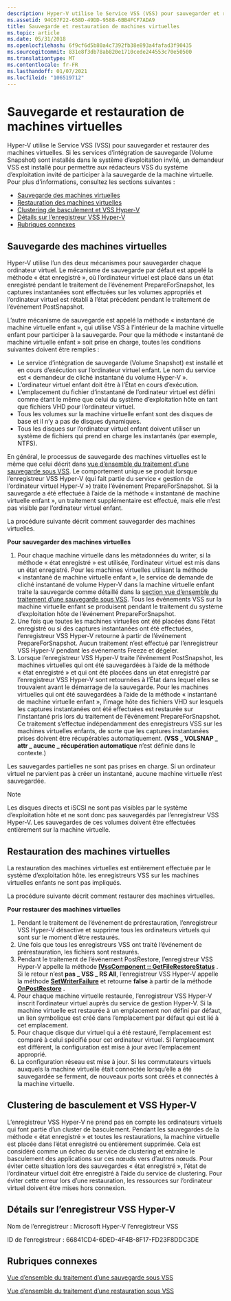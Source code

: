 ```yaml
---
description: Hyper-V utilise le Service VSS (VSS) pour sauvegarder et restaurer des machines virtuelles.
ms.assetid: 94C67F22-658D-49DD-9588-6BB4FCF7ADA9
title: Sauvegarde et restauration de machines virtuelles
ms.topic: article
ms.date: 05/31/2018
ms.openlocfilehash: 6f9cf6d5b80a4c7392fb38e893a4fafad3f90435
ms.sourcegitcommit: 831e8f3db78ab820e1710cede244553c70e50500
ms.translationtype: MT
ms.contentlocale: fr-FR
ms.lasthandoff: 01/07/2021
ms.locfileid: "106519712"
---
```

# <a name="backing-up-and-restoring-virtual-machines"></a>Sauvegarde et restauration de machines virtuelles

Hyper-V utilise le Service VSS (VSS) pour sauvegarder et restaurer des machines virtuelles. Si les services d’intégration de sauvegarde (Volume Snapshot) sont installés dans le système d’exploitation invité, un demandeur VSS est installé pour permettre aux rédacteurs VSS du système d’exploitation invité de participer à la sauvegarde de la machine virtuelle. Pour plus d’informations, consultez les sections suivantes :

-   [Sauvegarde des machines virtuelles](#backing-up-the-virtual-machines)
-   [Restauration des machines virtuelles](#restoring-the-virtual-machines)
-   [Clustering de basculement et VSS Hyper-V](#failover-clustering-and-hyper-v-vss)
-   [Détails sur l’enregistreur VSS Hyper-V](#details-on-the-hyper-v-vss-writer)
-   [Rubriques connexes](#related-topics)

## <a name="backing-up-the-virtual-machines"></a>Sauvegarde des machines virtuelles

Hyper-V utilise l’un des deux mécanismes pour sauvegarder chaque ordinateur virtuel. Le mécanisme de sauvegarde par défaut est appelé la méthode « état enregistré », où l’ordinateur virtuel est placé dans un état enregistré pendant le traitement de l’événement PrepareForSnapshot, les captures instantanées sont effectuées sur les volumes appropriés et l’ordinateur virtuel est rétabli à l’état précédent pendant le traitement de l’événement PostSnapshot.

L’autre mécanisme de sauvegarde est appelé la méthode « instantané de machine virtuelle enfant », qui utilise VSS à l’intérieur de la machine virtuelle enfant pour participer à la sauvegarde. Pour que la méthode « instantané de machine virtuelle enfant » soit prise en charge, toutes les conditions suivantes doivent être remplies :

-   Le service d’intégration de sauvegarde (Volume Snapshot) est installé et en cours d’exécution sur l’ordinateur virtuel enfant. Le nom du service est « demandeur de cliché instantané du volume Hyper-V ».
-   L’ordinateur virtuel enfant doit être à l’État en cours d’exécution.
-   L’emplacement du fichier d’instantané de l’ordinateur virtuel est défini comme étant le même que celui du système d’exploitation hôte en tant que fichiers VHD pour l’ordinateur virtuel.
-   Tous les volumes sur la machine virtuelle enfant sont des disques de base et il n’y a pas de disques dynamiques.
-   Tous les disques sur l’ordinateur virtuel enfant doivent utiliser un système de fichiers qui prend en charge les instantanés (par exemple, NTFS).

En général, le processus de sauvegarde des machines virtuelles est le même que celui décrit dans [vue d’ensemble du traitement d’une sauvegarde sous VSS](/windows/desktop/VSS/overview-of-processing-a-backup-under-vss). Le comportement unique se produit lorsque l’enregistreur VSS Hyper-V (qui fait partie du service « gestion de l’ordinateur virtuel Hyper-V ») traite l’événement PrepareForSnapshot. Si la sauvegarde a été effectuée à l’aide de la méthode « instantané de machine virtuelle enfant », un traitement supplémentaire est effectué, mais elle n’est pas visible par l’ordinateur virtuel enfant.

La procédure suivante décrit comment sauvegarder des machines virtuelles.

**Pour sauvegarder des machines virtuelles**

1.  Pour chaque machine virtuelle dans les métadonnées du writer, si la méthode « état enregistré » est utilisée, l’ordinateur virtuel est mis dans un état enregistré. Pour les machines virtuelles utilisant la méthode « instantané de machine virtuelle enfant », le service de demande de cliché instantané de volume Hyper-V dans la machine virtuelle enfant traite la sauvegarde comme détaillé dans la [section vue d’ensemble du traitement d’une sauvegarde sous VSS](/windows/desktop/VSS/overview-of-processing-a-backup-under-vss). Tous les événements VSS sur la machine virtuelle enfant se produisent pendant le traitement du système d’exploitation hôte de l’événement PrepareForSnapshot.
2.  Une fois que toutes les machines virtuelles ont été placées dans l’état enregistré ou si des captures instantanées ont été effectuées, l’enregistreur VSS Hyper-V retourne à partir de l’événement PrepareForSnapshot. Aucun traitement n’est effectué par l’enregistreur VSS Hyper-V pendant les événements Freeze et dégeler.
3.  Lorsque l’enregistreur VSS Hyper-V traite l’événement PostSnapshot, les machines virtuelles qui ont été sauvegardées à l’aide de la méthode « état enregistré » et qui ont été placées dans un état enregistré par l’enregistreur VSS Hyper-V sont retournées à l’État dans lequel elles se trouvaient avant le démarrage de la sauvegarde. Pour les machines virtuelles qui ont été sauvegardées à l’aide de la méthode « instantané de machine virtuelle enfant », l’image hôte des fichiers VHD sur lesquels les captures instantanées ont été effectuées est restaurée sur l’instantané pris lors du traitement de l’événement PrepareForSnapshot. Ce traitement s’effectue indépendamment des enregistreurs VSS sur les machines virtuelles enfants, de sorte que les captures instantanées prises doivent être récupérables automatiquement. (**VSS \_ VOLSNAP \_ attr \_ aucune \_ récupération automatique** n’est définie dans le contexte.)

Les sauvegardes partielles ne sont pas prises en charge. Si un ordinateur virtuel ne parvient pas à créer un instantané, aucune machine virtuelle n’est sauvegardée.

> [!Note]  
> Les disques directs et iSCSI ne sont pas visibles par le système d’exploitation hôte et ne sont donc pas sauvegardés par l’enregistreur VSS Hyper-V. Les sauvegardes de ces volumes doivent être effectuées entièrement sur la machine virtuelle.

 

## <a name="restoring-the-virtual-machines"></a>Restauration des machines virtuelles

La restauration des machines virtuelles est entièrement effectuée par le système d’exploitation hôte. les enregistreurs VSS sur les machines virtuelles enfants ne sont pas impliqués.

La procédure suivante décrit comment restaurer des machines virtuelles.

**Pour restaurer des machines virtuelles**

1.  Pendant le traitement de l’événement de prérestauration, l’enregistreur VSS Hyper-V désactive et supprime tous les ordinateurs virtuels qui sont sur le moment d’être restaurés.
2.  Une fois que tous les enregistreurs VSS ont traité l’événement de prérestauration, les fichiers sont restaurés.
3.  Pendant le traitement de l’événement PostRestore, l’enregistreur VSS Hyper-V appelle la méthode [**IVssComponent :: GetFileRestoreStatus**](/windows/desktop/api/vswriter/nf-vswriter-ivsscomponent-getfilerestorestatus) . Si le retour n’est **pas \_ VSS \_ RS All**, l’enregistreur VSS Hyper-V appelle la méthode [**SetWriterFailure**](/windows/desktop/api/vswriter/nf-vswriter-cvsswriter-setwriterfailure) et retourne **false** à partir de la méthode [**OnPostRestore**](/windows/desktop/api/vswriter/nf-vswriter-cvsswriter-onpostrestore) .
4.  Pour chaque machine virtuelle restaurée, l’enregistreur VSS Hyper-V inscrit l’ordinateur virtuel auprès du service de gestion Hyper-V. Si la machine virtuelle est restaurée à un emplacement non défini par défaut, un lien symbolique est créé dans l’emplacement par défaut qui est lié à cet emplacement.
5.  Pour chaque disque dur virtuel qui a été restauré, l’emplacement est comparé à celui spécifié pour cet ordinateur virtuel. Si l’emplacement est différent, la configuration est mise à jour avec l’emplacement approprié.
6.  La configuration réseau est mise à jour. Si les commutateurs virtuels auxquels la machine virtuelle était connectée lorsqu’elle a été sauvegardée se ferment, de nouveaux ports sont créés et connectés à la machine virtuelle.

## <a name="failover-clustering-and-hyper-v-vss"></a>Clustering de basculement et VSS Hyper-V

L’enregistreur VSS Hyper-V ne prend pas en compte les ordinateurs virtuels qui font partie d’un cluster de basculement. Pendant les sauvegardes de la méthode « état enregistré » et toutes les restaurations, la machine virtuelle est placée dans l’état enregistré ou entièrement supprimée. Cela est considéré comme un échec du service de clustering et entraîne le basculement des applications sur ces nœuds vers d’autres nœuds. Pour éviter cette situation lors des sauvegardes « état enregistré », l’état de l’ordinateur virtuel doit être enregistré à l’aide du service de clustering. Pour éviter cette erreur lors d’une restauration, les ressources sur l’ordinateur virtuel doivent être mises hors connexion.

## <a name="details-on-the-hyper-v-vss-writer"></a>Détails sur l’enregistreur VSS Hyper-V

Nom de l’enregistreur : Microsoft Hyper-V l’enregistreur VSS

ID de l’enregistreur : 66841CD4-6DED-4F4B-8F17-FD23F8DDC3DE

## <a name="related-topics"></a>Rubriques connexes

<dl> <dt>

[Vue d’ensemble du traitement d’une sauvegarde sous VSS](/windows/desktop/VSS/overview-of-processing-a-backup-under-vss)
</dt> <dt>

[Vue d’ensemble du traitement d’une restauration sous VSS](/windows/desktop/VSS/overview-of-processing-a-restore-under-vss)
</dt> </dl>

 

 
